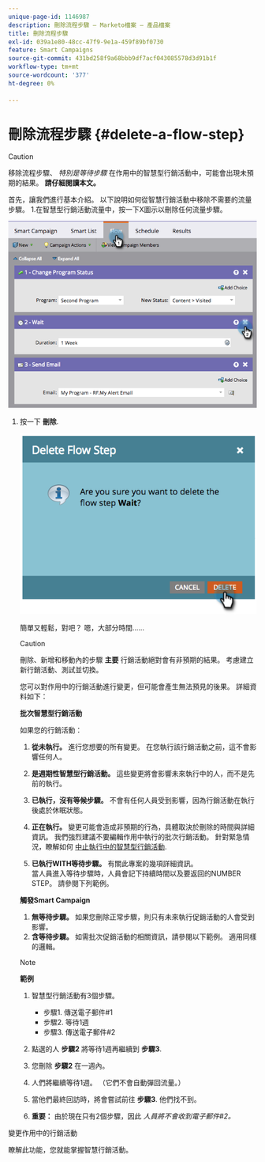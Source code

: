 ```yaml
---
unique-page-id: 1146987
description: 刪除流程步驟 — Marketo檔案 — 產品檔案
title: 刪除流程步驟
exl-id: 039a1e80-48cc-47f9-9e1a-459f89bf0730
feature: Smart Campaigns
source-git-commit: 431bd258f9a68bbb9df7acf043085578d3d91b1f
workflow-type: tm+mt
source-wordcount: '377'
ht-degree: 0%

---
```


# 刪除流程步驟 {#delete-a-flow-step}

>[!CAUTION]
>
>移除流程步驟、 _特別是等待步驟_ 在作用中的智慧型行銷活動中，可能會出現未預期的結果。 **請仔細閱讀本文。**

首先，讓我們進行基本介紹。 以下說明如何從智慧行銷活動中移除不需要的流量步驟。 1.在智慧型行銷活動流量中，按一下X圖示以刪除任何流量步驟。

![](assets/image2014-9-22-13-3a52-3a20.png)

1. 按一下 **刪除**.

   ![](assets/image2014-9-22-13-3a55-3a25.png)

   簡單又輕鬆，對吧？ 嗯，大部分時間……

   >[!CAUTION]
   >
   >刪除、新增和移動內的步驟 **主要** 行銷活動絕對會有非預期的結果。 考慮建立新行銷活動、測試並切換。

   您可以對作用中的行銷活動進行變更，但可能會產生無法預見的後果。 詳細資料如下：

   **批次智慧型行銷活動**

   如果您的行銷活動：

   1. **從未執行。** 進行您想要的所有變更。 在您執行該行銷活動之前，這不會影響任何人。
   1. **是週期性智慧型行銷活動。** 這些變更將會影響未來執行中的人，而不是先前的執行。
   1. **已執行，沒有等候步驟。** 不會有任何人員受到影響，因為行銷活動在執行後處於休眠狀態。
   1. **正在執行。** 變更可能會造成非預期的行為，具體取決於刪除的時間與詳細資訊。 我們強烈建議不要編輯作用中執行的批次行銷活動。 針對緊急情況，瞭解如何 [中止執行中的智慧型行銷活動](/help/marketo/product-docs/core-marketo-concepts/smart-campaigns/using-smart-campaigns/abort-a-smart-campaign.md).

   1. **已執行WITH等待步驟。** 有關此專案的幾項詳細資訊。\
      當人員進入等待步驟時，人員會記下持續時間以及要返回的NUMBER STEP。 請參閱下列範例。

   **觸發Smart Campaign**

   1. **無等待步驟。** 如果您刪除正常步驟，則只有未來執行促銷活動的人會受到影響。
   1. **含等待步驟。** 如需批次促銷活動的相關資訊，請參閱以下範例。 適用同樣的邏輯。

   >[!NOTE]
   >
   >**範例**
   >
   >1. 智慧型行銷活動有3個步驟。
   >    * 步驟1. 傳送電子郵件#1
   >    * 步驟2. 等待1週
   >    * 步驟3. 傳送電子郵件#2
   >
   >1. 點選的人 **步驟2** 將等待1週再繼續到 **步驟3**.
   >1. 您刪除 **步驟2** 在一週內。
   >1. 人們將繼續等待1週。 （它們不會自動彈回流量。）
   >1. 當他們最終回訪時，將會嘗試前往 **步驟3**. 他們找不到。
   >1. **重要：** 由於現在只有2個步驟，因此 *人員將不會收到電子郵件#2。*

變更作用中的行銷活動

瞭解此功能，您就能掌握智慧行銷活動。
